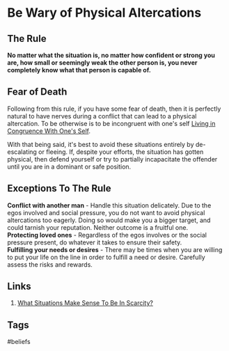 # Be Wary of Physical Altercations

## The Rule
**No matter what the situation is, no matter how confident or strong you are, how small or seemingly weak the other person is, you never completely know what that person is capable of.**  

## Fear of Death
Following from this rule, if you have some fear of death, then it is perfectly natural to have nerves during a conflict that can lead to a physical altercation. To be otherwise is to be incongruent with one's self [Living in Congruence With One's Self](../202307310121).  

With that being said, it's best to avoid these situations entirely by de-escalating or fleeing. If, despite your efforts, the situation has gotten physical, then defend yourself or try to partially incapacitate the offender until you are in a dominant or safe position.  

## Exceptions To The Rule 
**Conflict with another man** - Handle this situation delicately. Due to the egos involved and social pressure, you do not want to avoid physical altercations too eagerly. Doing so would make you a bigger target, and could tarnish your reputation. Neither outcome is a fruitful one.  
**Protecting loved ones** - Regardless of the egos involves or the social pressure present, do whatever it takes to ensure their safety.  
**Fulfilling your needs or desires** - There may be times when you are willing to put your life on the line in order to fulfill a need or desire. Carefully assess the risks and rewards.  

## Links
1. [What Situations Make Sense To Be In Scarcity?](../202308240240)

## Tags
#beliefs
